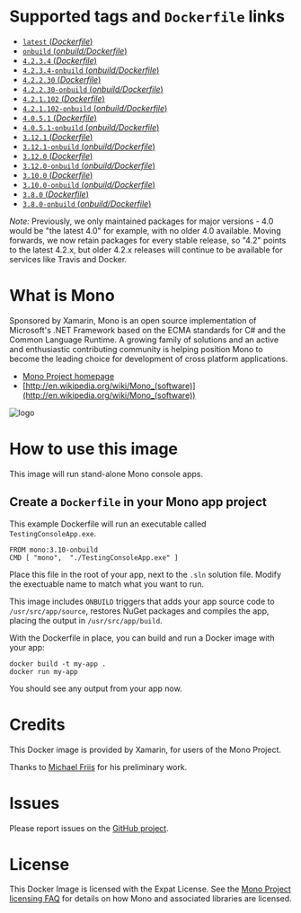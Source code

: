 # Supported tags and `Dockerfile` links

- [`latest` (*Dockerfile*)](https://github.com/zachdeibert/mono-docker/blob/master/4.2.3.4/Dockerfile)
- [`onbuild` (*onbuild/Dockerfile*)](https://github.com/zachdeibert/mono-docker/blob/master/4.2.3.4/onbuild/Dockerfile)
- [`4.2.3.4` (*Dockerfile*)](https://github.com/zachdeibert/mono-docker/blob/master/4.2.3.4/Dockerfile)
- [`4.2.3.4-onbuild` (*onbuild/Dockerfile*)](https://github.com/zachdeibert/mono-docker/blob/master/4.2.3.4/onbuild/Dockerfile)
- [`4.2.2.30` (*Dockerfile*)](https://github.com/zachdeibert/mono-docker/blob/master/4.2.2.30/Dockerfile)
- [`4.2.2.30-onbuild` (*onbuild/Dockerfile*)](https://github.com/zachdeibert/mono-docker/blob/master/4.2.2.30/onbuild/Dockerfile)
- [`4.2.1.102` (*Dockerfile*)](https://github.com/zachdeibert/mono-docker/blob/master/4.2.1.102/Dockerfile)
- [`4.2.1.102-onbuild` (*onbuild/Dockerfile*)](https://github.com/zachdeibert/mono-docker/blob/master/4.2.1.102/onbuild/Dockerfile)
- [`4.0.5.1` (*Dockerfile*)](https://github.com/zachdeibert/mono-docker/blob/master/4.0.5.1/Dockerfile)
- [`4.0.5.1-onbuild` (*onbuild/Dockerfile*)](https://github.com/zachdeibert/mono-docker/blob/master/4.0.5.1/onbuild/Dockerfile)
- [`3.12.1` (*Dockerfile*)](https://github.com/zachdeibert/mono-docker/blob/master/3.12.1/Dockerfile)
- [`3.12.1-onbuild` (*onbuild/Dockerfile*)](https://github.com/zachdeibert/mono-docker/blob/master/3.12.1/onbuild/Dockerfile)
- [`3.12.0` (*Dockerfile*)](https://github.com/zachdeibert/mono-docker/blob/master/3.12.1/Dockerfile)
- [`3.12.0-onbuild` (*onbuild/Dockerfile*)](https://github.com/zachdeibert/mono-docker/blob/master/3.12.1/onbuild/Dockerfile)
- [`3.10.0` (*Dockerfile*)](https://github.com/zachdeibert/mono-docker/blob/master/3.10.0/Dockerfile)
- [`3.10.0-onbuild` (*onbuild/Dockerfile*)](https://github.com/zachdeibert/mono-docker/blob/master/3.10.0/onbuild/Dockerfile)
- [`3.8.0` (*Dockerfile*)](https://github.com/zachdeibert/mono-docker/blob/master/3.8.0/Dockerfile)
- [`3.8.0-onbuild` (*onbuild/Dockerfile*)](https://github.com/zachdeibert/mono-docker/blob/master/3.8.0/onbuild/Dockerfile)

*Note:* Previously, we only maintained packages for major versions - 4.0 would be "the latest 4.0" for example, with no older 4.0 available.
Moving forwards, we now retain packages for every stable release, so "4.2" points to the latest 4.2.x, but older 4.2.x releases will continue to be available for services like Travis and Docker.

# What is Mono

Sponsored by Xamarin, Mono is an open source implementation of Microsoft's .NET Framework based on the ECMA standards for C# and the Common Language Runtime. A growing family of solutions and an active and enthusiastic contributing community is helping position Mono to become the leading choice for development of cross platform applications.

* [Mono Project homepage](http://www.mono-project.com/)
* [http://en.wikipedia.org/wiki/Mono_(software)](http://en.wikipedia.org/wiki/Mono_(software))

![logo](https://github.com/zachdeibert/mono-docker/raw/master/logo.png)

# How to use this image

This image will run stand-alone Mono console apps.

## Create a `Dockerfile` in your Mono app project

This example Dockerfile will run an executable called `TestingConsoleApp.exe`.

    FROM mono:3.10-onbuild
	CMD [ "mono",  "./TestingConsoleApp.exe" ]

Place this file in the root of your app, next to the `.sln` solution file. Modify the exectuable name to match what you want to run.

This image includes `ONBUILD` triggers that adds your app source code to `/usr/src/app/source`, restores NuGet packages and compiles the app, placing the output in `/usr/src/app/build`.

With the Dockerfile in place, you can build and run a Docker image with your app:

    docker build -t my-app .
    docker run my-app

You should see any output from your app now.

# Credits

This Docker image is provided by Xamarin, for users of the Mono Project.

Thanks to [Michael Friis](http://friism.com/) for his preliminary work.

# Issues

Please report issues on the [GitHub project](https://github.com/zachdeibert/mono-docker).

# License

This Docker Image is licensed with the Expat License. See the [Mono Project licensing FAQ](http://www.mono-project.com/docs/faq/licensing/) for details on how Mono and associated libraries are licensed.
